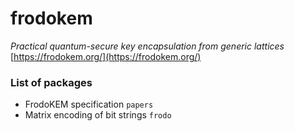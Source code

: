 # frodokem
_Practical quantum-secure key encapsulation from generic lattices_
[https://frodokem.org/](https://frodokem.org/)

### List of packages 

* FrodoKEM specification `papers`
* Matrix encoding of bit strings `frodo`
